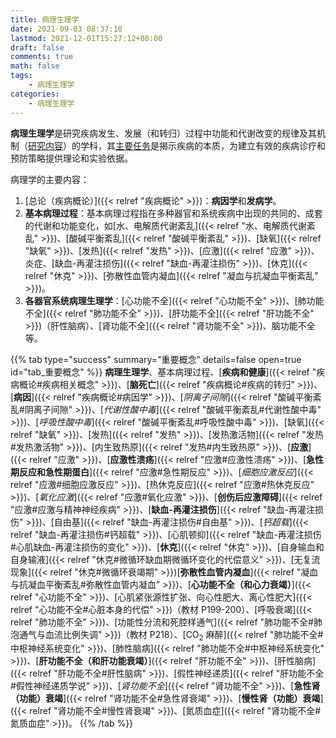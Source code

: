 ```yaml
---
title: 病理生理学
date: 2021-09-03 08:37:10
lastmod: 2021-12-01T15:27:12+08:00
draft: false
comments: true
math: false
tags:
    - 病理生理学
categories:
    - 病理生理学
---
```


**病理生理学**是研究疾病发生、发展（和转归）过程中功能和代谢改变的规律及其机制（<ins>研究内容</ins>）的学科，其<ins>主要任务</ins>是揭示疾病的本质，为建立有效的疾病诊疗和预防策略提供理论和实验依据。

<!--more-->

病理学的主要内容：

1. [总论（疾病概论）]({{< relref "疾病概论" >}})：**病因学**和**发病学**。
2. **基本病理过程**：基本病理过程指在多种器官和系统疾病中出现的共同的、成套的代谢和功能变化，如[水、电解质代谢紊乱]({{< relref "水、电解质代谢紊乱" >}})、[酸碱平衡紊乱]({{< relref "酸碱平衡紊乱" >}})、[缺氧]({{< relref "缺氧" >}})、[发热]({{< relref "发热" >}})、[应激]({{< relref "应激" >}})、炎症、[缺血-再灌注损伤]({{< relref "缺血-再灌注损伤" >}})、[休克]({{< relref "休克" >}})、[弥散性血管内凝血]({{< relref "凝血与抗凝血平衡紊乱" >}})。
3. **各器官系统病理生理学**：[心功能不全]({{< relref "心功能不全" >}})、[肺功能不全]({{< relref "肺功能不全" >}})、[肝功能不全]({{< relref "肝功能不全" >}})（肝性脑病）、[肾功能不全]({{< relref "肾功能不全" >}})、脑功能不全等。

{{% tab type="success" summary="重要概念" details=false open=true id="tab_重要概念" %}}
**病理生理学**、基本病理过程、[**疾病和健康**]({{< relref "疾病概论#疾病相关概念" >}})、[**脑死亡**]({{< relref "疾病概论#疾病的转归" >}})、[**病因**]({{< relref "疾病概论#病因学" >}})、[*阴离子间隙*]({{< relref "酸碱平衡紊乱#阴离子间隙" >}})、[*代谢性酸中毒*]({{< relref "酸碱平衡紊乱#代谢性酸中毒" >}})、[*呼吸性酸中毒*]({{< relref "酸碱平衡紊乱#呼吸性酸中毒" >}})、[缺氧]({{< relref "缺氧" >}})、[发热]({{< relref "发热" >}})、[发热激活物]({{< relref "发热#发热激活物" >}})、[内生致热原]({{< relref "发热#内生致热原" >}})、[**应激**]({{< relref "应激" >}})、[**应激性溃疡**]({{< relref "应激#应激性溃疡" >}})、[**急性期反应和急性期蛋白**]({{< relref "应激#急性期反应" >}})、[*细胞应激反应*]({{< relref "应激#细胞应激反应" >}})、[热休克反应]({{< relref "应激#热休克反应" >}})、[*氧化应激*]({{< relref "应激#氧化应激" >}})、[**创伤后应激障碍**]({{< relref "应激#应激与精神神经疾病" >}})、[**缺血-再灌注损伤**]({{< relref "缺血-再灌注损伤" >}})、[自由基]({{< relref "缺血-再灌注损伤#自由基" >}})、[*钙超载*]({{< relref "缺血-再灌注损伤#钙超载" >}})、[心肌顿抑]({{< relref "缺血-再灌注损伤#心肌缺血-再灌注损伤的变化" >}})、[**休克**]({{< relref "休克" >}})、[自身输血和自身输液]({{< relref "休克#微循环缺血期微循环变化的代偿意义" >}})、[无复流现象]({{< relref "休克#微循环衰竭期" >}})[**弥散性血管内凝血**]({{< relref "凝血与抗凝血平衡紊乱#弥散性血管内凝血" >}})、[**心功能不全（和心力衰竭）**]({{< relref "心功能不全" >}})、[心肌紧张源性扩张、向心性肥大、离心性肥大]({{< relref "心功能不全#心脏本身的代偿" >}})（教材 P199-200）、[呼吸衰竭]({{< relref "肺功能不全" >}})、[功能性分流和死腔样通气]({{< relref "肺功能不全#肺泡通气与血流比例失调" >}})（教材 P218）、[CO<sub>2</sub> 麻醉]({{< relref "肺功能不全#中枢神经系统变化" >}})、[肺性脑病]({{< relref "肺功能不全#中枢神经系统变化" >}})、[**肝功能不全（和肝功能衰竭）**]({{< relref "肝功能不全" >}})、[肝性脑病]({{< relref "肝功能不全#肝性脑病" >}})、[假性神经递质]({{< relref "肝功能不全#假性神经递质学说" >}})、[*肾功能不全*]({{< relref "肾功能不全" >}})、[**急性肾（功能）衰竭**]({{< relref "肾功能不全#急性肾衰竭" >}})、[**慢性肾（功能）衰竭**]({{< relref "肾功能不全#慢性肾衰竭" >}})、[氮质血症]({{< relref "肾功能不全#氮质血症" >}})。
{{% /tab %}}
